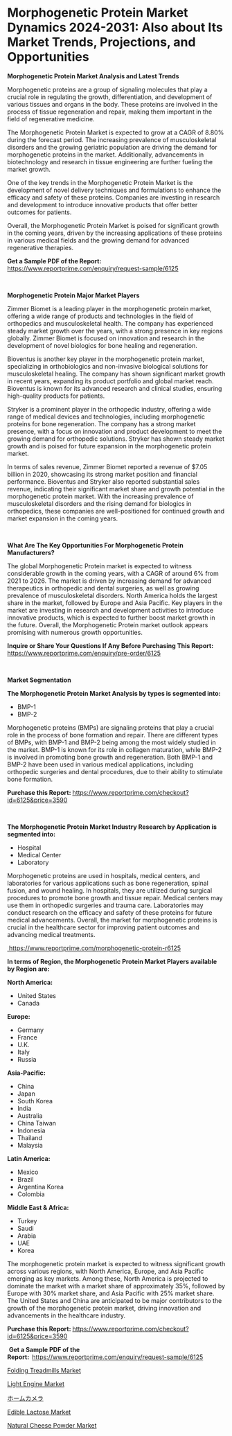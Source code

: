 <p><h1>Morphogenetic Protein Market Dynamics 2024-2031: Also about Its Market Trends, Projections, and Opportunities</h1></p><p><strong>Morphogenetic Protein Market Analysis and Latest Trends</strong></p>
<p><p>Morphogenetic proteins are a group of signaling molecules that play a crucial role in regulating the growth, differentiation, and development of various tissues and organs in the body. These proteins are involved in the process of tissue regeneration and repair, making them important in the field of regenerative medicine.</p><p>The Morphogenetic Protein Market is expected to grow at a CAGR of 8.80% during the forecast period. The increasing prevalence of musculoskeletal disorders and the growing geriatric population are driving the demand for morphogenetic proteins in the market. Additionally, advancements in biotechnology and research in tissue engineering are further fueling the market growth.</p><p>One of the key trends in the Morphogenetic Protein Market is the development of novel delivery techniques and formulations to enhance the efficacy and safety of these proteins. Companies are investing in research and development to introduce innovative products that offer better outcomes for patients.</p><p>Overall, the Morphogenetic Protein Market is poised for significant growth in the coming years, driven by the increasing applications of these proteins in various medical fields and the growing demand for advanced regenerative therapies.</p></p>
<p><strong>Get a Sample PDF of the Report:&nbsp;</strong> <a href="https://www.reportprime.com/enquiry/request-sample/6125">https://www.reportprime.com/enquiry/request-sample/6125</a></p>
<p>&nbsp;</p>
<p><strong>Morphogenetic Protein Major Market Players</strong></p>
<p><p>Zimmer Biomet is a leading player in the morphogenetic protein market, offering a wide range of products and technologies in the field of orthopedics and musculoskeletal health. The company has experienced steady market growth over the years, with a strong presence in key regions globally. Zimmer Biomet is focused on innovation and research in the development of novel biologics for bone healing and regeneration.</p><p>Bioventus is another key player in the morphogenetic protein market, specializing in orthobiologics and non-invasive biological solutions for musculoskeletal healing. The company has shown significant market growth in recent years, expanding its product portfolio and global market reach. Bioventus is known for its advanced research and clinical studies, ensuring high-quality products for patients.</p><p>Stryker is a prominent player in the orthopedic industry, offering a wide range of medical devices and technologies, including morphogenetic proteins for bone regeneration. The company has a strong market presence, with a focus on innovation and product development to meet the growing demand for orthopedic solutions. Stryker has shown steady market growth and is poised for future expansion in the morphogenetic protein market.</p><p>In terms of sales revenue, Zimmer Biomet reported a revenue of $7.05 billion in 2020, showcasing its strong market position and financial performance. Bioventus and Stryker also reported substantial sales revenue, indicating their significant market share and growth potential in the morphogenetic protein market. With the increasing prevalence of musculoskeletal disorders and the rising demand for biologics in orthopedics, these companies are well-positioned for continued growth and market expansion in the coming years.</p></p>
<p>&nbsp;</p>
<p><strong>What Are The Key Opportunities For Morphogenetic Protein Manufacturers?</strong></p>
<p><p>The global Morphogenetic Protein market is expected to witness considerable growth in the coming years, with a CAGR of around 6% from 2021 to 2026. The market is driven by increasing demand for advanced therapeutics in orthopedic and dental surgeries, as well as growing prevalence of musculoskeletal disorders. North America holds the largest share in the market, followed by Europe and Asia Pacific. Key players in the market are investing in research and development activities to introduce innovative products, which is expected to further boost market growth in the future. Overall, the Morphogenetic Protein market outlook appears promising with numerous growth opportunities.</p></p>
<p><strong>Inquire or Share Your Questions If Any Before Purchasing This Report:</strong> <a href="https://www.reportprime.com/enquiry/pre-order/6125">https://www.reportprime.com/enquiry/pre-order/6125</a></p>
<p>&nbsp;</p>
<p><strong>Market Segmentation</strong></p>
<p><strong>The Morphogenetic Protein Market Analysis by types is segmented into:</strong></p>
<p><ul><li>BMP-1</li><li>BMP-2</li></ul></p>
<p><p>Morphogenetic proteins (BMPs) are signaling proteins that play a crucial role in the process of bone formation and repair. There are different types of BMPs, with BMP-1 and BMP-2 being among the most widely studied in the market. BMP-1 is known for its role in collagen maturation, while BMP-2 is involved in promoting bone growth and regeneration. Both BMP-1 and BMP-2 have been used in various medical applications, including orthopedic surgeries and dental procedures, due to their ability to stimulate bone formation.</p></p>
<p><strong>Purchase this Report:&nbsp;</strong><a href="https://www.reportprime.com/checkout?id=6125&price=3590">https://www.reportprime.com/checkout?id=6125&price=3590</a></p>
<p>&nbsp;</p>
<p><strong>The Morphogenetic Protein Market Industry Research by Application is segmented into:</strong></p>
<p><ul><li>Hospital</li><li>Medical Center</li><li>Laboratory</li></ul></p>
<p><p>Morphogenetic proteins are used in hospitals, medical centers, and laboratories for various applications such as bone regeneration, spinal fusion, and wound healing. In hospitals, they are utilized during surgical procedures to promote bone growth and tissue repair. Medical centers may use them in orthopedic surgeries and trauma care. Laboratories may conduct research on the efficacy and safety of these proteins for future medical advancements. Overall, the market for morphogenetic proteins is crucial in the healthcare sector for improving patient outcomes and advancing medical treatments.</p></p>
<p><a href="https://www.reportprime.com/morphogenetic-protein-r6125">&nbsp;https://www.reportprime.com/morphogenetic-protein-r6125</a></p>
<p><strong>In terms of Region, the Morphogenetic Protein Market Players available by Region are:</strong></p>
<p>
    <p> <strong> North America: </strong>
        <ul>
            <li>United States</li>
            <li>Canada</li>
        </ul>
        </p> 
    <p> <strong> Europe: </strong>
        <ul>
            <li>Germany</li>
            <li>France</li>
            <li>U.K.</li>
            <li>Italy</li>
            <li>Russia</li>
        </ul>
        </p> 
    <p> <strong> Asia-Pacific: </strong>
        <ul>
            <li>China</li>
            <li>Japan</li>
            <li>South Korea</li>
            <li>India</li>
            <li>Australia</li>
            <li>China Taiwan</li>
            <li>Indonesia</li>
            <li>Thailand</li>
            <li>Malaysia</li>
        </ul>
        </p> 
    <p> <strong> Latin America: </strong>
        <ul>
            <li>Mexico</li>
            <li>Brazil</li>
            <li>Argentina Korea</li>
            <li>Colombia</li>
        </ul>
        </p> 
    <p> <strong> Middle East & Africa: </strong>
        <ul>
            <li>Turkey</li>
            <li>Saudi</li>
            <li>Arabia</li>
            <li>UAE</li>
            <li>Korea</li>
        </ul>
    </p>
    </p>
<p><p>The morphogenetic protein market is expected to witness significant growth across various regions, with North America, Europe, and Asia Pacific emerging as key markets. Among these, North America is projected to dominate the market with a market share of approximately 35%, followed by Europe with 30% market share, and Asia Pacific with 25% market share. The United States and China are anticipated to be major contributors to the growth of the morphogenetic protein market, driving innovation and advancements in the healthcare industry.</p></p>
<p><strong>Purchase this Report: </strong><a href="https://www.reportprime.com/checkout?id=6125&price=3590">https://www.reportprime.com/checkout?id=6125&price=3590</a></p>
<p>&nbsp;<strong>Get a Sample PDF of the Report:&nbsp;&nbsp;</strong><a href="https://www.reportprime.com/enquiry/request-sample/6125">https://www.reportprime.com/enquiry/request-sample/6125</a></p>
<p><strong></strong></p>
<p><p><a href="https://issuu.com/reportprime-2/docs/folding-treadmills-market-size-2030.pptx">Folding Treadmills Market</a></p><p><a href="https://www.linkedin.com/pulse/light-engine-market-exploring-share-trends-future-growth-av4je">Light Engine Market</a></p><p><a href="https://github.com/EstelWisozk1/Market-Research-Report-List-1/blob/main/876794074839.md">ホームカメラ</a></p><p><a href="https://github.com/lubmix/Market-Research-Report-List-2/blob/main/edible-lactose-market.md">Edible Lactose Market</a></p><p><a href="https://github.com/joannagoyvaerts/Market-Research-Report-List-2/blob/main/natural-cheese-powder-market.md">Natural Cheese Powder Market</a></p></p>